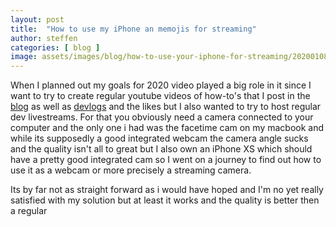 ```yaml
---
layout: post
title:  "How to use my iPhone an memojis for streaming"
author: steffen
categories: [ blog ]
image: assets/images/blog/how-to-use-your-iphone-for-streaming/20200108_233438_001.jpg
---
```


When I planned out my goals for 2020 video played a big role in it since I want to try to create regular youtube videos of how-to's that I post in the [blog](/blog/) as well as [devlogs](/blog/devlogs/) and the likes but I also wanted to try to host regular dev livestreams.
For that you obviously need a camera connected to your computer and the only one i had was the facetime cam on my macbook and while its supposedly a good integrated webcam the camera angle sucks and the quality isn't all to great but I also own an iPhone XS  which should have a pretty good integrated cam so I went on a journey to find out how to use it as a webcam  or more precisely a streaming camera.

Its by far not as straight forward as i would have hoped and I'm no yet really satisfied with my solution but at least it works and the quality is better then a regular 
<!--stackedit_data:
eyJoaXN0b3J5IjpbLTk2MzY4MTg4MywtMTUxODcyOTgzLDY5ND
Q5Mjg4MiwxMDY3ODQ1MzIzLC0yOTQyNTA5MDddfQ==
-->